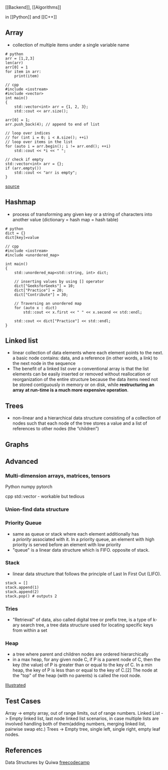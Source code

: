 [[Backend]], [[Algorithms]]


in [[Python]] and [[C++]]

## Array
- collection of multiple items under a single variable name
```
# python
arr = [1,2,3]
len(arr)
arr[0] = 1
for item in arr:
	print(item)
```

```
// cpp
#include <iostream>
#include <vector>
int main()
{
    std::vector<int> arr = {1, 2, 3};
    std::cout << arr.size();
    
arr[0] = 1;
arr.push_back(4); // append to end of list

// loop over indices
// for (int i = 0; i < A.size(); ++i)
// loop over items in the list
for (auto i = arr.begin(); i != arr.end(); ++i)
	std::cout << *i << " ";

// check if empty
std::vector<int> arr = {};
if (arr.empty())
	std::cout << "arr is empty";
}
```
[source](https://www.geeksforgeeks.org/vector-in-cpp-stl/)

## Hashmap
- process of transforming any given key or a string of characters into another value (dictionary = hash map = hash table)
```
# python
dict = {}
dict[key]=value
```

```
// cpp
#include <iostream>
#include <unordered_map>

int main()
{
    std::unordered_map<std::string, int> dict;

    // inserting values by using [] operator
    dict["GeeksforGeeks"] = 10;
    dict["Practice"] = 20;
    dict["Contribute"] = 30;

    // Traversing an unordered map
    for (auto x : dict)
        std::cout << x.first << " " << x.second << std::endl;

    std::cout << dict["Practice"] << std::endl;
}
```


## Linked list
- linear collection of data elements where each element points to the next. a basic node contains: data, and a reference (in other words, a link) to the next node in the sequence
- The benefit of a linked list over a conventional array is that the list elements can be easily inserted or removed without reallocation or reorganization of the entire structure because the data items need not be stored contiguously in memory or on disk, while **restructuring an array** **at run-time is a much more expensive operation**.

## Trees
- non-linear and a hierarchical data structure consisting of a collection of nodes such that each node of the tree stores a value and a list of references to other nodes (the “children”)

## Graphs

## Advanced

### Multi-dimension arrays, matrices, tensors
Python
numpy
pytorch

cpp
std::vector - workable but tedious

### Union-find data structure

### Priority Queue
- same as queue or stack where each element additionally has a _priority_ associated with it. In a priority queue, an element with high priority is served before an element with low priority
- "queue" is a linear data structure which is FIFO. opposite of stack.

### Stack
- linear data structure that follows the principle of Last In First Out (LIFO). 
```
stack = []
stack.append(1)
stack.append(2)
stack.pop() # outputs 2
```


### Tries
- "Retrieval" of data, also called digital tree or prefix tree, is a type of k-ary search tree, a tree data structure used for locating specific keys from within a set

### Heap
- a tree where parent and children nodes are ordered hierarchically
- in a max heap, for any given node C, if P is a parent node of C, then the key (the value) of P is greater than or equal to the key of C. In a min heap, the key of P is less than or equal to the key of C.[2] The node at the "top" of the heap (with no parents) is called the root node.





[Illustrated](https://www.youtube.com/watch?v=9rhT3P1MDHk&list=PLkZYeFmDuaN2-KUIv-mvbjfKszIGJ4FaY)

## Test Cases
Array -> empty array, out of range limits, out of range numbers.
Linked List -> Empty linked list, last node linked list scenarios, in case multiple lists are involved handling both of them(adding numbers, merging linked list, pairwise swap etc.)
Trees -> Empty tree, single left, single right, empty leaf nodes.


## References
Data Structures by Quiwa
[freecodecamp](https://www.youtube.com/watch?v=RBSGKlAvoiM)